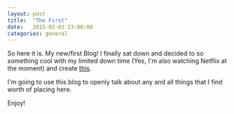 ```yaml
---
layout: post
title:  "The First"
date:   2015-02-03 23:00:00
categories: general
---
```

So here it is. My new/first Blog! I finally sat down and decided to so something cool with my limited down time (Yes, I'm also watching Netflix at the moment) and create [this][this].

I'm going to use this blog to openly talk about any and all things that I find worth of placing here.

Enjoy!

[this]: blog.jrasmussen.me
